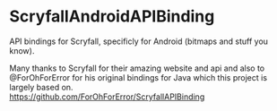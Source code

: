 # ScryfallAndroidAPIBinding

API bindings for Scryfall, specificly for Android (bitmaps and stuff you know).

Many thanks to Scryfall for their amazing website and api and also to @ForOhForError for his original bindings for Java which this project is largely based on.  
https://github.com/ForOhForError/ScryfallAPIBinding
